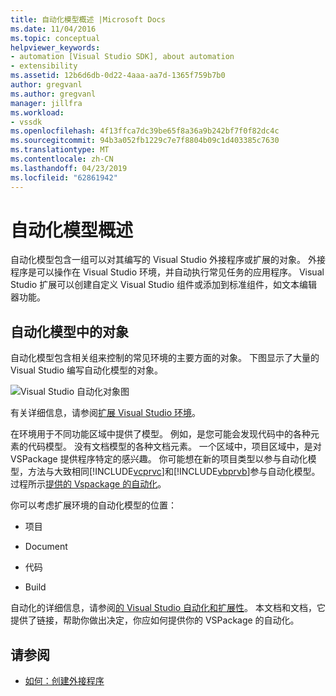 ```yaml
---
title: 自动化模型概述 |Microsoft Docs
ms.date: 11/04/2016
ms.topic: conceptual
helpviewer_keywords:
- automation [Visual Studio SDK], about automation
- extensibility
ms.assetid: 12b6d6db-0d22-4aaa-aa7d-1365f759b7b0
author: gregvanl
ms.author: gregvanl
manager: jillfra
ms.workload:
- vssdk
ms.openlocfilehash: 4f13ffca7dc39be65f8a36a9b242bf7f0f82dc4c
ms.sourcegitcommit: 94b3a052fb1229c7e7f8804b09c1d403385c7630
ms.translationtype: MT
ms.contentlocale: zh-CN
ms.lasthandoff: 04/23/2019
ms.locfileid: "62861942"
---
```

# <a name="automation-model-overview"></a>自动化模型概述
自动化模型包含一组可以对其编写的 Visual Studio 外接程序或扩展的对象。 外接程序是可以操作在 Visual Studio 环境，并自动执行常见任务的应用程序。 Visual Studio 扩展可以创建自定义 Visual Studio 组件或添加到标准组件，如文本编辑器功能。

## <a name="objects-in-the-automation-model"></a>自动化模型中的对象
 自动化模型包含相关组来控制的常见环境的主要方面的对象。 下图显示了大量的 Visual Studio 编写自动化模型的对象。

 ![Visual Studio 自动化对象图](../../extensibility/internals/media/vsvisualstudioautomationobjectchart.gif "vsVisualStudioAutomationObjectChart")

 有关详细信息，请参阅[扩展 Visual Studio 环境](https://msdn.microsoft.com/Library/4173a963-7ac7-4966-9bb7-e28a9d9f6792)。

 在环境用于不同功能区域中提供了模型。 例如，是您可能会发现代码中的各种元素的代码模型。 没有文档模型的各种文档元素。 一个区域中，项目区域中，是对 VSPackage 提供程序特定的感兴趣。 你可能想在新的项目类型以参与自动化模型，方法与大致相同[!INCLUDE[vcprvc](../../code-quality/includes/vcprvc_md.md)]和[!INCLUDE[vbprvb](../../code-quality/includes/vbprvb_md.md)]参与自动化模型。 过程所示[提供的 Vspackage 的自动化](../../extensibility/internals/providing-automation-for-vspackages.md)。

 你可以考虑扩展环境的自动化模型的位置：

- 项目

- Document

- 代码

- Build

自动化的详细信息，请参阅[的 Visual Studio 自动化和扩展性](../extensibility-in-visual-studio.md)。 本文档和文档，它提供了链接，帮助你做出决定，你应如何提供你的 VSPackage 的自动化。

## <a name="see-also"></a>请参阅
- [如何：创建外接程序](https://msdn.microsoft.com/Library/50be56d2-e3a5-4cd2-8569-2a0666b268ce)